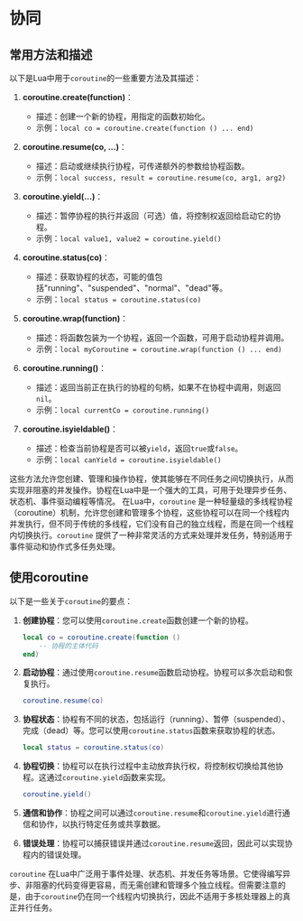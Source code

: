 # 协同

## 常用方法和描述
以下是Lua中用于`coroutine`的一些重要方法及其描述：

1. **coroutine.create(function)**：
   - 描述：创建一个新的协程，用指定的函数初始化。
   - 示例：`local co = coroutine.create(function () ... end)`

2. **coroutine.resume(co, ...)**：
   - 描述：启动或继续执行协程，可传递额外的参数给协程函数。
   - 示例：`local success, result = coroutine.resume(co, arg1, arg2)`

3. **coroutine.yield(...)**：
   - 描述：暂停协程的执行并返回（可选）值，将控制权返回给启动它的协程。
   - 示例：`local value1, value2 = coroutine.yield()`

4. **coroutine.status(co)**：
   - 描述：获取协程的状态，可能的值包括"running"、"suspended"、"normal"、"dead"等。
   - 示例：`local status = coroutine.status(co)`

5. **coroutine.wrap(function)**：
   - 描述：将函数包装为一个协程，返回一个函数，可用于启动协程并调用。
   - 示例：`local myCoroutine = coroutine.wrap(function () ... end)`

6. **coroutine.running()**：
   - 描述：返回当前正在执行的协程的句柄，如果不在协程中调用，则返回`nil`。
   - 示例：`local currentCo = coroutine.running()`

7. **coroutine.isyieldable()**：
   - 描述：检查当前协程是否可以被`yield`，返回`true`或`false`。
   - 示例：`local canYield = coroutine.isyieldable()`

这些方法允许您创建、管理和操作协程，使其能够在不同任务之间切换执行，从而实现非阻塞的并发操作。协程在Lua中是一个强大的工具，可用于处理异步任务、状态机、事件驱动编程等情况。
在Lua中，`coroutine` 是一种轻量级的多线程协程（coroutine）机制，允许您创建和管理多个协程，这些协程可以在同一个线程内并发执行，但不同于传统的多线程，它们没有自己的独立线程，而是在同一个线程内切换执行。`coroutine` 提供了一种非常灵活的方式来处理并发任务，特别适用于事件驱动和协作式多任务处理。

## 使用coroutine
以下是一些关于`coroutine`的要点：

1. **创建协程**：您可以使用`coroutine.create`函数创建一个新的协程。

   ```lua
   local co = coroutine.create(function ()
       -- 协程的主体代码
   end)
   ```

2. **启动协程**：通过使用`coroutine.resume`函数启动协程。协程可以多次启动和恢复执行。

   ```lua
   coroutine.resume(co)
   ```

3. **协程状态**：协程有不同的状态，包括运行（running）、暂停（suspended）、完成（dead）等。您可以使用`coroutine.status`函数来获取协程的状态。

   ```lua
   local status = coroutine.status(co)
   ```

4. **协程切换**：协程可以在执行过程中主动放弃执行权，将控制权切换给其他协程。这通过`coroutine.yield`函数来实现。

   ```lua
   coroutine.yield()
   ```

5. **通信和协作**：协程之间可以通过`coroutine.resume`和`coroutine.yield`进行通信和协作，以执行特定任务或共享数据。

6. **错误处理**：协程可以捕获错误并通过`coroutine.resume`返回，因此可以实现协程内的错误处理。

`coroutine` 在Lua中广泛用于事件处理、状态机、并发任务等场景。它使得编写异步、非阻塞的代码变得更容易，而无需创建和管理多个独立线程。但需要注意的是，由于`coroutine`仍在同一个线程内切换执行，因此不适用于多核处理器上的真正并行任务。
